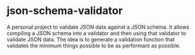# json-schema-validator

A personal project to validate JSON data against a JSON schema. It allows compiling a JSON schema into a validator and then using that validator to validate JSON data.
The idea is to generate a validation function that validates the minimum things possible to be as performant as possible.

